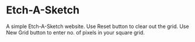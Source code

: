 # Etch-A-Sketch
A simple Etch-A-Sketch website.
Use Reset button to clear out the grid.
Use New Grid button to enter no. of pixels in your square grid.

